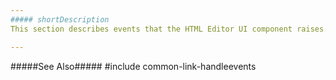 ```yaml
---
##### shortDescription
This section describes events that the HTML Editor UI component raises.

---
```

#####See Also#####
#include common-link-handleevents